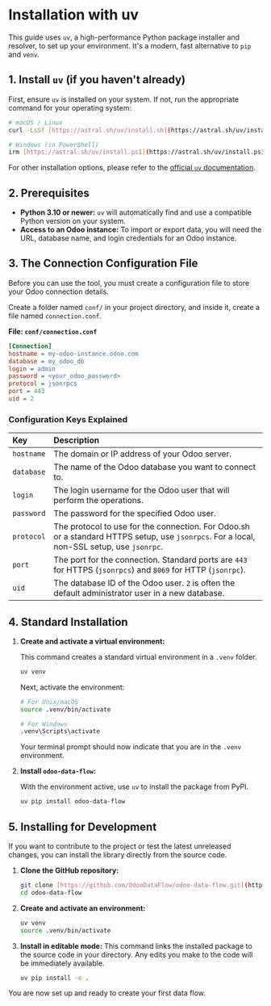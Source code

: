 # Installation with uv

This guide uses `uv`, a high-performance Python package installer and resolver, to set up your environment. It's a modern, fast alternative to `pip` and `venv`.

## 1. Install `uv` (if you haven't already)

First, ensure `uv` is installed on your system. If not, run the appropriate command for your operating system:

```bash
# macOS / Linux
curl -LsSf [https://astral.sh/uv/install.sh](https://astral.sh/uv/install.sh) | sh

# Windows (in PowerShell)
irm [https://astral.sh/uv/install.ps1](https://astral.sh/uv/install.ps1) | iex
```

For other installation options, please refer to the [official `uv` documentation](https://astral.sh/uv#installation).

## 2. Prerequisites

- **Python 3.10 or newer:** `uv` will automatically find and use a compatible Python version on your system.
- **Access to an Odoo instance:** To import or export data, you will need the URL, database name, and login credentials for an Odoo instance.

## 3. The Connection Configuration File

Before you can use the tool, you must create a configuration file to store your Odoo connection details.

Create a folder named `conf/` in your project directory, and inside it, create a file named `connection.conf`.

**File: `conf/connection.conf`**

```ini
[Connection]
hostname = my-odoo-instance.odoo.com
database = my_odoo_db
login = admin
password = <your_odoo_password>
protocol = jsonrpcs
port = 443
uid = 2
```

### Configuration Keys Explained

| Key        | Description                                                                                                                               |
| :--------- | :---------------------------------------------------------------------------------------------------------------------------------------- |
| `hostname` | The domain or IP address of your Odoo server.                                                                                             |
| `database` | The name of the Odoo database you want to connect to.                                                                                     |
| `login`    | The login username for the Odoo user that will perform the operations.                                                                    |
| `password` | The password for the specified Odoo user.                                                                                                 |
| `protocol` | The protocol to use for the connection. For Odoo.sh or a standard HTTPS setup, use `jsonrpcs`. For a local, non-SSL setup, use `jsonrpc`. |
| `port`     | The port for the connection. Standard ports are `443` for HTTPS (`jsonrpcs`) and `8069` for HTTP (`jsonrpc`).                             |
| `uid`      | The database ID of the Odoo user. `2` is often the default administrator user in a new database.                                          |

## 4. Standard Installation

1.  **Create and activate a virtual environment:**

    This command creates a standard virtual environment in a `.venv` folder.

    ```bash
    uv venv
    ```

    Next, activate the environment:

    ```bash
    # For Unix/macOS
    source .venv/bin/activate

    # For Windows
    .venv\Scripts\activate
    ```

    Your terminal prompt should now indicate that you are in the `.venv` environment.

2.  **Install `odoo-data-flow`:**

    With the environment active, use `uv` to install the package from PyPI.

    ```bash
    uv pip install odoo-data-flow
    ```

## 5. Installing for Development

If you want to contribute to the project or test the latest unreleased changes, you can install the library directly from the source code.

1.  **Clone the GitHub repository:**

    ```bash
    git clone [https://github.com/OdooDataFlow/odoo-data-flow.git](https://github.com/OdooDataFlow/odoo-data-flow.git)
    cd odoo-data-flow
    ```

2.  **Create and activate an environment:**

    ```bash
    uv venv
    source .venv/bin/activate
    ```

3.  **Install in editable mode:**
    This command links the installed package to the source code in your directory. Any edits you make to the code will be immediately available.
    ```bash
    uv pip install -e .
    ```

You are now set up and ready to create your first data flow.
